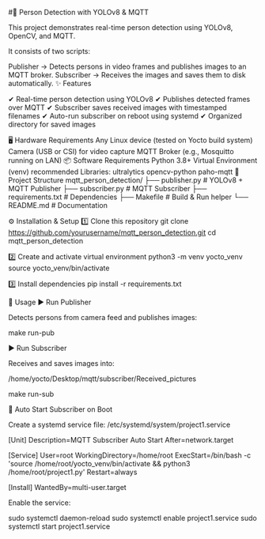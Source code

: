 #🧠 Person Detection with YOLOv8 & MQTT

This project demonstrates real-time person detection using YOLOv8, OpenCV, and MQTT.

It consists of two scripts:

Publisher → Detects persons in video frames and publishes images to an MQTT broker.
Subscriber → Receives the images and saves them to disk automatically.
✨ Features

✔ Real-time person detection using YOLOv8
✔ Publishes detected frames over MQTT
✔ Subscriber saves received images with timestamped filenames
✔ Auto-run subscriber on reboot using systemd
✔ Organized directory for saved images

🖥 Hardware Requirements
Any Linux device (tested on Yocto build system)
Camera (USB or CSI) for video capture
MQTT Broker (e.g., Mosquitto running on LAN)
📦 Software Requirements
Python 3.8+
Virtual Environment (venv) recommended
Libraries:
ultralytics
opencv-python
paho-mqtt
📂 Project Structure
mqtt_person_detection/
├── publisher.py        # YOLOv8 + MQTT Publisher
├── subscriber.py       # MQTT Subscriber
├── requirements.txt    # Dependencies
├── Makefile            # Build & Run helper
└── README.md           # Documentation

⚙️ Installation & Setup
1️⃣ Clone this repository
git clone https://github.com/yourusername/mqtt_person_detection.git
cd mqtt_person_detection

2️⃣ Create and activate virtual environment
python3 -m venv yocto_venv
source yocto_venv/bin/activate

3️⃣ Install dependencies
pip install -r requirements.txt

🚀 Usage
▶ Run Publisher

Detects persons from camera feed and publishes images:

make run-pub

▶ Run Subscriber

Receives and saves images into:

/home/yocto/Desktop/mqtt/subscriber/Received_pictures

make run-sub

🔄 Auto Start Subscriber on Boot

Create a systemd service file:
/etc/systemd/system/project1.service

[Unit]
Description=MQTT Subscriber Auto Start
After=network.target

[Service]
User=root
WorkingDirectory=/home/root
ExecStart=/bin/bash -c 'source /home/root/yocto_venv/bin/activate && python3 /home/root/project1.py'
Restart=always

[Install]
WantedBy=multi-user.target


Enable the service:

sudo systemctl daemon-reload
sudo systemctl enable project1.service
sudo systemctl start project1.service
